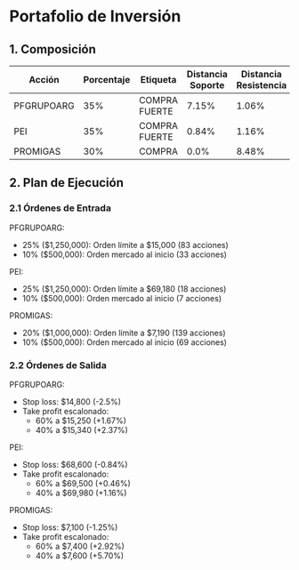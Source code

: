 # Portafolio de Inversión

## 1. Composición

| Acción | Porcentaje | Etiqueta | Distancia Soporte | Distancia Resistencia |
|--------|------------|----------|-------------------|----------------------|
| PFGRUPOARG | 35% | COMPRA FUERTE | 7.15% | 1.06% |
| PEI | 35% | COMPRA FUERTE | 0.84% | 1.16% |
| PROMIGAS | 30% | COMPRA | 0.0% | 8.48% |

## 2. Plan de Ejecución

### 2.1 Órdenes de Entrada

PFGRUPOARG:
- 25% ($1,250,000): Orden límite a $15,000 (83 acciones)
- 10% ($500,000): Orden mercado al inicio (33 acciones)

PEI:
- 25% ($1,250,000): Orden límite a $69,180 (18 acciones)
- 10% ($500,000): Orden mercado al inicio (7 acciones)

PROMIGAS:
- 20% ($1,000,000): Orden límite a $7,190 (139 acciones)
- 10% ($500,000): Orden mercado al inicio (69 acciones)

### 2.2 Órdenes de Salida

PFGRUPOARG:
- Stop loss: $14,800 (-2.5%)
- Take profit escalonado:
  * 60% a $15,250 (+1.67%)
  * 40% a $15,340 (+2.37%)

PEI:
- Stop loss: $68,600 (-0.84%)
- Take profit escalonado:
  * 60% a $69,500 (+0.46%)
  * 40% a $69,980 (+1.16%)

PROMIGAS:
- Stop loss: $7,100 (-1.25%)
- Take profit escalonado:
  * 60% a $7,400 (+2.92%)
  * 40% a $7,600 (+5.70%) 